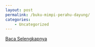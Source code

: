 ```yaml
---
layout: post
permalink: /buku-mimpi-perahu-dayung/
categories:
    - Uncategorized
---
```


[Baca Selengkapnya](/10)